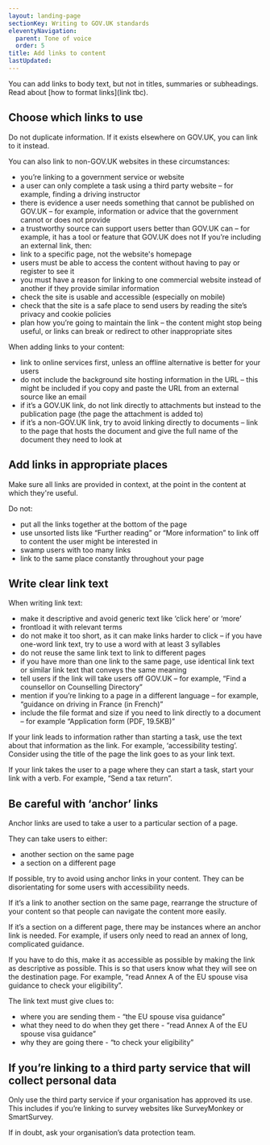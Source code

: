 ```yaml
---
layout: landing-page
sectionKey: Writing to GOV.UK standards
eleventyNavigation:
  parent: Tone of voice
  order: 5
title: Add links to content
lastUpdated:
---
```

You can add links to body text, but not in titles, summaries or subheadings. Read about [how to format links](link tbc).

## Choose which links to use

Do not duplicate information. If it exists elsewhere on GOV.UK, you can link to it instead.

You can also link to non-GOV.UK websites in these circumstances:

- you’re linking to a government service or website
- a user can only complete a task using a third party website – for example, finding a driving instructor 
- there is evidence a user needs something that cannot be published on GOV.UK – for example, information or advice that the government cannot or does not provide 
- a trustworthy source can support users better than GOV.UK can – for example, it has a tool or feature that GOV.UK does not
If you’re including an external link, then:
- link to a specific page, not the website's homepage
- users must be able to access the content without having to pay or register to see it
- you must have a reason for linking to one commercial website instead of another if they provide similar information
- check the site is usable and accessible (especially on mobile)
- check that the site is a safe place to send users by reading the site’s privacy and cookie policies
- plan how you’re going to maintain the link – the content might stop being useful, or links can break or redirect to other inappropriate sites

When adding links to your content:

- link to online services first, unless an offline alternative is better for your users
- do not include the background site hosting information in the URL – this might be included if you copy and paste the URL from an external source like an email
- if it’s a GOV.UK link, do not link directly to attachments but instead to the publication page (the page the attachment is added to)
- if it’s a non-GOV.UK link, try to avoid linking directly to documents – link to the page that hosts the document and give the full name of the document they need to look at

## Add links in appropriate places

Make sure all links are provided in context, at the point in the content at which they're useful.

Do not:

- put all the links together at the bottom of the page
- use unsorted lists like “Further reading” or “More information” to link off to content the user might be interested in
- swamp users with too many links 
- link to the same place constantly throughout your page

## Write clear link text

When writing link text:

- make it descriptive and avoid generic text like ‘click here’ or ‘more’
- frontload it with relevant terms
- do not make it too short, as it can make links harder to click – if you have one-word link text, try to use a word with at least 3 syllables
- do not reuse the same link text to link to different pages
- if you have more than one link to the same page, use identical link text or similar link text that conveys the same meaning
- tell users if the link will take users off GOV.UK – for example, “Find a counsellor on Counselling Directory”
- mention if you’re linking to a page in a different language – for example, “guidance on driving in France (in French)”
- include the file format and size if you need to link directly to a document – for example “Application form (PDF, 19.5KB)”

If your link leads to information rather than starting a task, use the text about that information as the link. For example, ‘accessibility testing’. Consider using the title of the page the link goes to as your link text.

If your link takes the user to a page where they can start a task, start your link with a verb. For example, “Send a tax return”.

## Be careful with ‘anchor’ links

Anchor links are used to take a user to a particular section of a page. 

They can take users to either:

- another section on the same page
- a section on a different page

If possible, try to avoid using anchor links in your content. They can be disorientating for some users with accessibility needs.

If it’s a link to another section on the same page, rearrange the structure of your content so that people can navigate the content more easily.

If it’s a section on a different page, there may be instances where an anchor link is needed. For example, if users only need to read an annex of long, complicated guidance.

If you have to do this, make it as accessible as possible by making the link as descriptive as possible. This is so that users know what they will see on the destination page. For example, “read Annex A of the EU spouse visa guidance to check your eligibility”.

The link text must give clues to: 

- where you are sending them - “the EU spouse visa guidance”
- what they need to do when they get there - “read Annex A of the EU spouse visa guidance”
- why they are going there - “to check your eligibility”

## If you’re linking to a third party service that will collect personal data

Only use the third party service if your organisation has approved its use. This includes if you’re linking to survey websites like SurveyMonkey or SmartSurvey.

If in doubt, ask your organisation’s data protection team.
